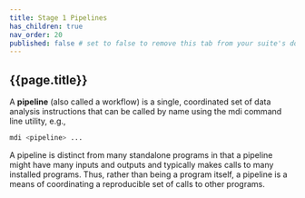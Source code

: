 ```yaml
---
title: Stage 1 Pipelines
has_children: true
nav_order: 20
published: false # set to false to remove this tab from your suite's doc site
---
```


## {{page.title}}

A **pipeline** (also called a workflow) is a single, coordinated set
of data analysis instructions that can be called by name using the
mdi command line utility, e.g.,

```bash
mdi <pipeline> ...
```

A pipeline is distinct from many standalone programs in
that a pipeline might have many inputs and outputs and typically makes 
calls to many installed programs. Thus, rather than being a program itself, 
a pipeline is a means of coordinating a reproducible set of calls to 
other programs.

